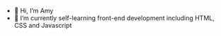 - 👋 Hi, I’m Amy
- 🌱 I’m currently self-learning front-end development including HTML, CSS and Javascript

<!---
ameschen/ameschen is a ✨ special ✨ repository because its `README.md` (this file) appears on your GitHub profile.
You can click the Preview link to take a look at your changes.
--->

